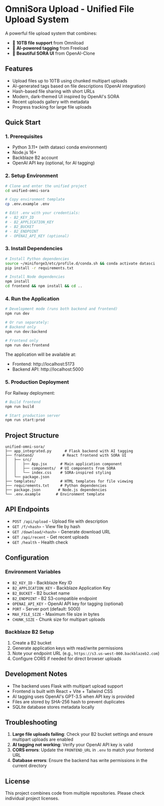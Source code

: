 # OmniSora Upload - Unified File Upload System

A powerful file upload system that combines:
- 🚀 **10TB file support** from Omniload
- 🤖 **AI-powered tagging** from Freeload
- 🎨 **Beautiful SORA UI** from OpenAI-Clone

## Features

- Upload files up to 10TB using chunked multipart uploads
- AI-generated tags based on file descriptions (OpenAI integration)
- Hash-based file sharing with short URLs
- Modern, dark-themed UI inspired by OpenAI's SORA
- Recent uploads gallery with metadata
- Progress tracking for large file uploads

## Quick Start

### 1. Prerequisites

- Python 3.11+ (with datasci conda environment)
- Node.js 16+
- Backblaze B2 account
- OpenAI API key (optional, for AI tagging)

### 2. Setup Environment

```bash
# Clone and enter the unified project
cd unified-omni-sora

# Copy environment template
cp .env.example .env

# Edit .env with your credentials:
# - B2_KEY_ID
# - B2_APPLICATION_KEY
# - B2_BUCKET
# - B2_ENDPOINT
# - OPENAI_API_KEY (optional)
```

### 3. Install Dependencies

```bash
# Install Python dependencies
source ~/miniforge3/etc/profile.d/conda.sh && conda activate datasci
pip install -r requirements.txt

# Install Node dependencies
npm install
cd frontend && npm install && cd ..
```

### 4. Run the Application

```bash
# Development mode (runs both backend and frontend)
npm run dev

# Or run separately:
# Backend only
npm run dev:backend

# Frontend only
npm run dev:frontend
```

The application will be available at:
- Frontend: http://localhost:5173
- Backend API: http://localhost:5000

### 5. Production Deployment

For Railway deployment:

```bash
# Build frontend
npm run build

# Start production server
npm run start:prod
```

## Project Structure

```
unified-omni-sora/
├── app_integrated.py      # Flask backend with AI tagging
├── frontend/             # React frontend with SORA UI
│   ├── src/
│   │   ├── App.jsx      # Main application component
│   │   ├── components/  # UI components from SORA
│   │   └── index.css    # SORA-inspired styling
│   └── package.json
├── templates/           # HTML templates for file viewing
├── requirements.txt     # Python dependencies
├── package.json        # Node.js dependencies
└── .env.example       # Environment template
```

## API Endpoints

- `POST /api/upload` - Upload file with description
- `GET /f/<hash>` - View file by hash
- `GET /download/<hash>` - Generate download URL
- `GET /api/recent` - Get recent uploads
- `GET /health` - Health check

## Configuration

### Environment Variables

- `B2_KEY_ID` - Backblaze Key ID
- `B2_APPLICATION_KEY` - Backblaze Application Key
- `B2_BUCKET` - B2 bucket name
- `B2_ENDPOINT` - B2 S3-compatible endpoint
- `OPENAI_API_KEY` - OpenAI API key for tagging (optional)
- `PORT` - Server port (default: 5000)
- `MAX_FILE_SIZE` - Maximum file size in bytes
- `CHUNK_SIZE` - Chunk size for multipart uploads

### Backblaze B2 Setup

1. Create a B2 bucket
2. Generate application keys with read/write permissions
3. Note your endpoint URL (e.g., `https://s3.us-west-000.backblazeb2.com`)
4. Configure CORS if needed for direct browser uploads

## Development Notes

- The backend uses Flask with multipart upload support
- Frontend is built with React + Vite + Tailwind CSS
- AI tagging uses OpenAI's GPT-3.5 when API key is provided
- Files are stored by SHA-256 hash to prevent duplicates
- SQLite database stores metadata locally

## Troubleshooting

1. **Large file uploads failing**: Check your B2 bucket settings and ensure multipart uploads are enabled
2. **AI tagging not working**: Verify your OpenAI API key is valid
3. **CORS errors**: Update the `FRONTEND_URL` in `.env` to match your frontend URL
4. **Database errors**: Ensure the backend has write permissions in the current directory

## License

This project combines code from multiple repositories. Please check individual project licenses.